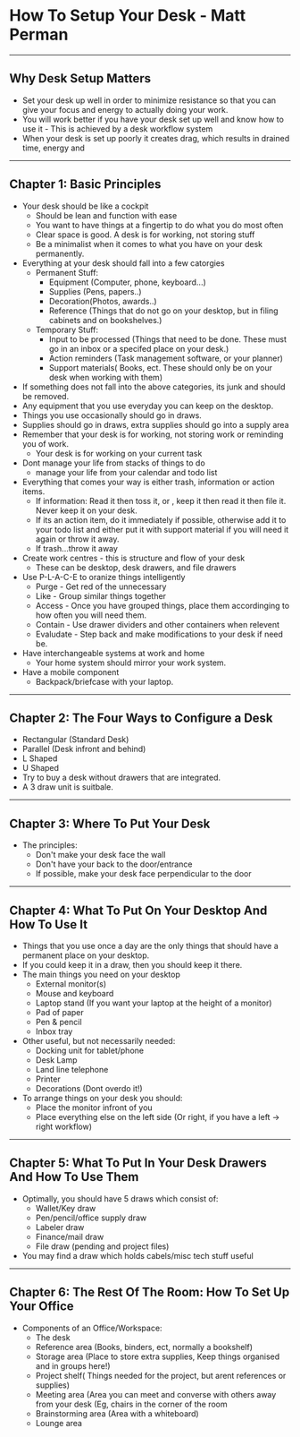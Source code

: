 # How To Setup Your Desk - Matt Perman

-----

## Why Desk Setup Matters

* Set your desk up well in order to minimize resistance so that you can give your focus and energy to actually doing your work.
* You will work better if you have your desk set up well and know how to use it - This is achieved by a desk workflow system
* When your desk is set up poorly it creates drag, which results in drained time, energy and 

------

## Chapter 1: Basic Principles

* Your desk should be like a cockpit
	* Should be lean and function with ease
	* You want to have things at a fingertip to do what you do most often
	* Clear space is good. A desk is for working, not storing stuff
	* Be a minimalist when it comes to what you have on your desk permanently.
* Everything at your desk should fall into a few catorgies
	* Permanent Stuff:
		* Equipment (Computer, phone, keyboard...)
		* Supplies (Pens, papers..)
		* Decoration(Photos, awards..)
		* Reference (Things that do not go on your desktop, but in filing cabinets and on bookshelves.)
	* Temporary Stuff:
		* Input to be processed (Things that need to be done. These must go in an inbox or a specifed place on your desk.)
		* Action reminders (Task management software, or your planner)
		* Support materials( Books, ect. These should only be on your desk when working with them)
* If something does not fall into the above categories, its junk and should be removed.
* Any equipment that you use everyday you can keep on the desktop. 
* Things you use occasionally should go in draws.
* Supplies should go in draws, extra supplies should go into a supply area
* Remember that your desk is for working, not storing work or reminding you of work.
	* Your desk is for working on your current task
* Dont manage your life from stacks of things to do
	*  manage your life from your calendar and todo list
* Everything that comes your way is either trash, information or action items.
	* If information: Read it then toss it, or , keep it then read it then file it. Never keep it on your desk.
	* If its an action item, do it immediately if possible, otherwise add it to your todo list and either put it with support material if you will need it again or throw it away.
	* If trash...throw it away
* Create work centres - this is structure and flow of your desk
	* These can be desktop, desk drawers, and file drawers
* Use P-L-A-C-E to oranize things intelligently
	* Purge - Get red of the unnecessary
	* Like - Group similar things together
	* Access - Once you have grouped things, place them accordinging to how often you will need them.
	* Contain - Use drawer dividers and other containers when relevent
	* Evaludate - Step back and make modifications to your desk if need be.
* Have interchangeable systems at work and home
	* Your home system should mirror your work system. 
* Have a mobile component
	* Backpack/briefcase with your laptop.


------

## Chapter 2: The Four Ways to Configure a Desk


* Rectangular (Standard Desk)
* Parallel (Desk infront and behind)
* L Shaped
* U Shaped
* Try to buy a desk without drawers that are integrated. 
* A 3 draw unit is suitbale. 

-----

## Chapter 3: Where To Put Your Desk

* The principles:
	* Don't make your desk face the wall
	* Don't have your back to the door/entrance
	* If possible, make your desk face perpendicular to the door

----

## Chapter 4: What To Put On Your Desktop And How To Use It

* Things that you use once a day are the only things that should have a permanent place on your desktop.
* If you could keep it in a draw, then you should keep it there.
* The main things you need on your desktop
	* External monitor(s)
	* Mouse and keyboard
	* Laptop stand (If you want your laptop at the height of a monitor)
	* Pad of paper
	* Pen & pencil
	* Inbox tray
* Other useful, but not necessarily needed:
	* Docking unit for tablet/phone
	* Desk Lamp
	* Land line telephone
	* Printer
	* Decorations (Dont overdo it!)
* To arrange things on your desk you should:
	* Place the monitor infront of you
	* Place everything else on the left side (Or right, if you have a left -> right workflow)

-----

## Chapter 5: What To Put In Your Desk Drawers And How To Use Them

* Optimally, you should have 5 draws which consist of:
	* Wallet/Key draw
	* Pen/pencil/office supply draw
	* Labeler draw
	* Finance/mail draw
	* File draw (pending and project files)
* You may find a draw which holds cabels/misc tech stuff useful

----

## Chapter 6: The Rest Of The Room: How To Set Up Your Office

* Components of an Office/Workspace:
	* The desk
	* Reference area (Books, binders, ect, normally a bookshelf)
	* Storage area (Place to store extra supplies, Keep things organised and in groups here!)
	* Project shelf( Things needed for the project, but arent references or supplies)
	* Meeting area (Area you can meet and converse with others away from your desk (Eg, chairs in the corner of the room
	* Brainstorming area (Area with a whiteboard)
	* Lounge area

	